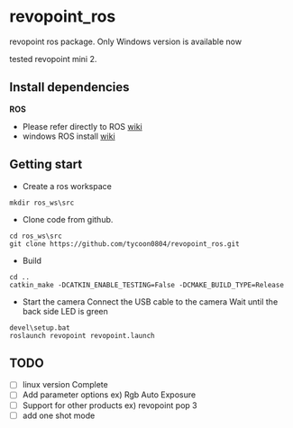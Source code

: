 # revopoint_ros
revopoint ros package. Only Windows version is available now

tested revopoint mini 2.

## Install dependencies
**ROS**
+ Please refer directly to ROS [wiki](https://wiki.ros.org/ROS/Installation)
+ windows ROS install [wiki](https://wiki.ros.org/Installation/Windows)


## Getting start
+ Create a ros workspace
```
mkdir ros_ws\src
```
+ Clone code from github.
```
cd ros_ws\src
git clone https://github.com/tycoon0804/revopoint_ros.git
```
+ Build
```
cd ..
catkin_make -DCATKIN_ENABLE_TESTING=False -DCMAKE_BUILD_TYPE=Release
```
+ Start the camera
Connect the USB cable to the camera
Wait until the back side LED is green
```
devel\setup.bat
roslaunch revopoint revopoint.launch
```
## TODO
- [ ] linux version Complete
- [ ] Add parameter options ex) Rgb Auto Exposure
- [ ] Support for other products ex) revopoint pop 3
- [ ] add one shot mode
